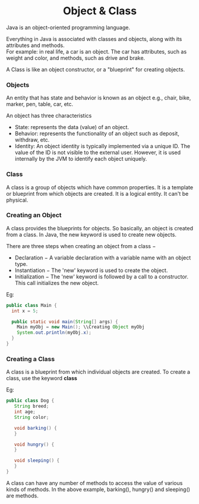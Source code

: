 <h1 align ="Center"> Object & Class </h1>

Java is an object-oriented programming language.

Everything in Java is associated with classes and objects, along with its attributes and methods. <br />
For example: in real life, a car is an object. The car has attributes, such as weight and color, and methods, such as drive and brake.

A Class is like an object constructor, or a "blueprint" for creating objects.

### Objects

An entity that has state and behavior is known as an object e.g., chair, bike, marker, pen, table, car, etc.

An object has three characteristics

+ State: represents the data (value) of an object.
+ Behavior: represents the functionality of an object such as deposit, withdraw, etc.
+ Identity: An object identity is typically implemented via a unique ID. The value of the ID is not visible to the external user. However, it is used internally by the JVM to identify each object uniquely.

### Class

A class is a group of objects which have common properties. It is a template or blueprint from which objects are created. It is a logical entity. It can't be physical.

### Creating an Object

A class provides the blueprints for objects. So basically, an object is created from a class. In Java, the new keyword is used to create new objects.

There are three steps when creating an object from a class −

+ Declaration − A variable declaration with a variable name with an object type.
+ Instantiation − The 'new' keyword is used to create the object.
+ Initialization − The 'new' keyword is followed by a call to a constructor. This call initializes the new object.

Eg:
```java
public class Main {
  int x = 5;

  public static void main(String[] args) {
    Main myObj = new Main(); \\Creating Object myObj
    System.out.println(myObj.x);
  }
}
```

### Creating a Class

A class is a blueprint from which individual objects are created. To create a class, use the keyword **class**

Eg:
```java
public class Dog {
   String breed;
   int age;
   String color;

   void barking() {
   }

   void hungry() {
   }

   void sleeping() {
   }
}
```

A class can have any number of methods to access the value of various kinds of methods. In the above example, barking(), hungry() and sleeping() are methods.
